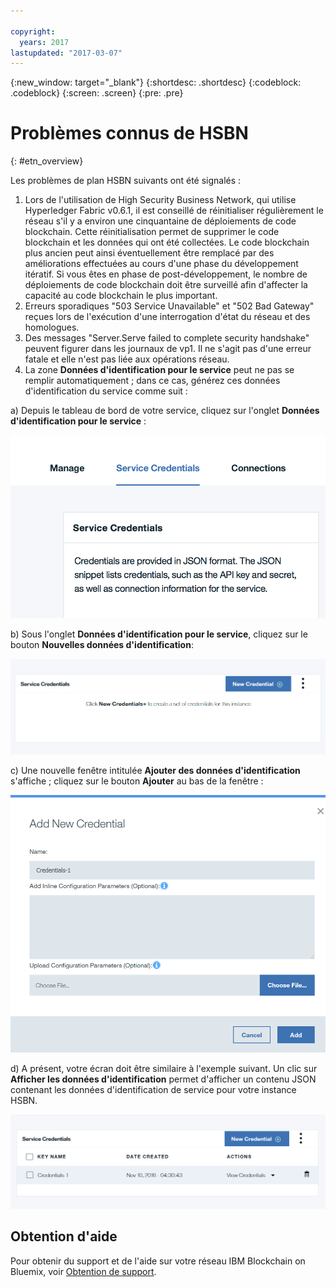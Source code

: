 ```yaml
---

copyright:
  years: 2017
lastupdated: "2017-03-07"
---
```


{:new_window: target="_blank"}
{:shortdesc: .shortdesc}
{:codeblock: .codeblock}
{:screen: .screen}
{:pre: .pre}


# Problèmes connus de HSBN
{: #etn_overview}



Les problèmes de plan HSBN suivants ont été signalés :

1. Lors de l'utilisation de High Security Business
Network, qui utilise Hyperledger Fabric v0.6.1, il est
conseillé de réinitialiser régulièrement le réseau s'il y a environ
une cinquantaine
de déploiements de code blockchain.  Cette réinitialisation
permet de supprimer le code blockchain et les données qui ont
été collectées.  Le code blockchain plus ancien peut ainsi
éventuellement être remplacé par des améliorations effectuées au
cours d'une phase du développement itératif.  Si vous êtes en phase
de post-développement, le nombre de déploiements de code
blockchain doit être surveillé afin d'affecter la capacité au
code blockchain le plus important.
2. Erreurs sporadiques "503 Service Unavailable" et "502 Bad Gateway"
reçues lors de l'exécution d'une interrogation d'état du réseau et
des homologues.
3. Des messages "Server.Serve failed to complete
security
handshake" peuvent figurer dans les journaux de vp1. Il ne s'agit
pas d'une erreur fatale et elle n'est pas liée aux opérations réseau.
4. La zone **Données d'identification pour le
service** peut ne pas se remplir automatiquement ; dans ce
cas, générez ces données d'identification du service comme suit :

 a) Depuis le tableau de bord de votre service, cliquez sur
l'onglet **Données d'identification pour le service** :

  ![HSBN Données d'identification pour le service](images/hsbn.png "HSBN Données d'identification pour le service")

 b) Sous l'onglet **Données d'identification pour le service**,
cliquez sur le bouton **Nouvelles données d'identification**:

  ![HSBN Nouvelles données d'identification](images/hsbn1.png "HSBN Nouvelles données d'identification")

c) Une nouvelle fenêtre intitulée
**Ajouter des données d'identification** s'affiche
; cliquez sur le bouton **Ajouter** au bas de
la fenêtre :

  ![HSBN Ajouter des données d'identification](images/hsbn2.png "HSBN Ajouter des données d'identification")

 d) A présent, votre écran doit être similaire à
l'exemple suivant. Un clic sur **Afficher les données
d'identification** permet d'afficher un contenu
JSON contenant les données d'identification de service pour
votre instance HSBN.  

  ![HSBN Données d'identification générées](images/hsbn3.png "Données d'identification générées")


## Obtention d'aide

Pour obtenir du support et de l'aide sur votre réseau IBM Blockchain on Bluemix, voir [Obtention de support](ibmblockchain_support.html).
